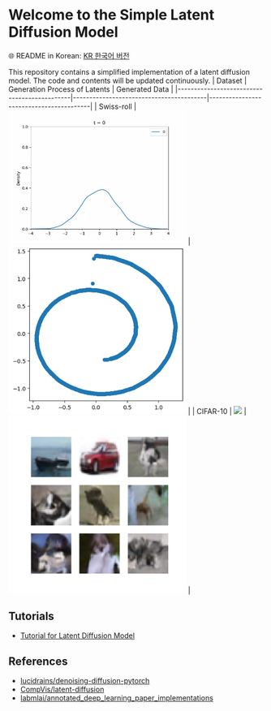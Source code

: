 # Welcome to the Simple Latent Diffusion Model

🌐 README in Korean: [KR 한국어 버전](README_ko.md)

This repository contains a simplified implementation of a latent diffusion model. The code and contents will be updated continuously.
| Dataset                                     | Generation Process of Latents           | Generated Data                          |
|---------------------------------------------|-----------------------------------------|-----------------------------------------|
| Swiss-roll  | <img src="assets/swiss_roll.gif" width="350"/>   | <img src="assets/swiss_roll_image.png" width="350"/>  |
| CIFAR-10  | <img src="assets/cifar10.gif" width="350"/>   | <img src="assets/cifar10_image.png" width="350"/>  |

## Tutorials

- [Tutorial for Latent Diffusion Model](notebook/simple_latent_diffusion_model_tutorial.ipynb)

## References
- [lucidrains/denoising-diffusion-pytorch](https://github.com/lucidrains/denoising-diffusion-pytorch)
- [CompVis/latent-diffusion](https://github.com/CompVis/latent-diffusion)
- [labmlai/annotated_deep_learning_paper_implementations](https://github.com/labmlai/annotated_deep_learning_paper_implementations/tree/master/labml_nn/diffusion/stable_diffusion)
